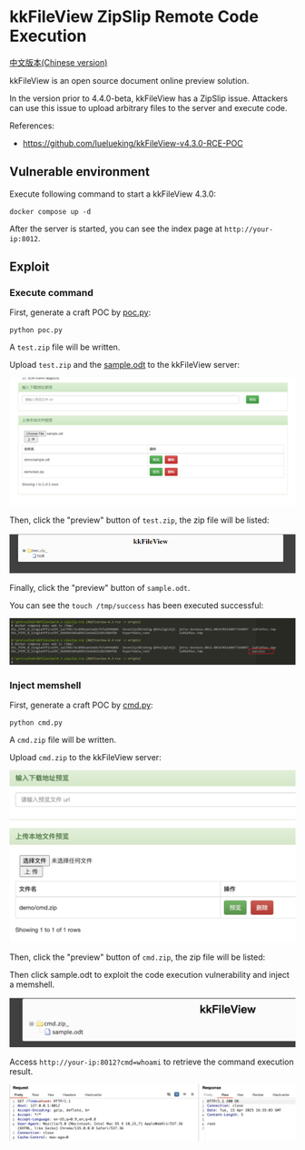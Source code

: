# kkFileView ZipSlip Remote Code Execution

[中文版本(Chinese version)](README.zh-cn.md)

kkFileView is an open source document online preview solution.

In the version prior to 4.4.0-beta, kkFileView has a ZipSlip issue. Attackers can use this issue to upload arbitrary files to the server and execute code.

References:

- <https://github.com/luelueking/kkFileView-v4.3.0-RCE-POC>

## Vulnerable environment

Execute following command to start a kkFileView 4.3.0:

```
docker compose up -d
```

After the server is started, you can see the index page at `http://your-ip:8012`.

## Exploit

### Execute command

First, generate a craft POC by [poc.py](poc.py):

```
python poc.py
```

A `test.zip` file will be written.

Upload `test.zip` and the [sample.odt](samople.odt) to the kkFileView server:

![](1.png)

Then, click the "preview" button of `test.zip`, the zip file will be listed:

![](2.png)

Finally, click the "preview" button of `sample.odt`.

You can see the `touch /tmp/success` has been executed successful:

![](3.png)

### Inject memshell

First, generate a craft POC by [cmd.py](cmd.py):

```
python cmd.py
```

A `cmd.zip` file will be written.

Upload `cmd.zip` to the kkFileView server:

![](4.png)

Then, click the "preview" button of `cmd.zip`, the zip file will be listed:

Then click sample.odt to exploit the code execution vulnerability and inject a memshell.

![](5.png)

Access `http://your-ip:8012?cmd=whoami` to retrieve the command execution result.

![](6.png)
